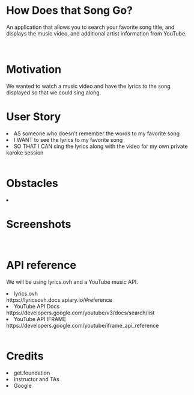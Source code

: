 # How Does that Song Go?

An application that allows you to search your favorite song title, and displays the music video, and additional artist information from YouTube.

<br>

# Motivation

We wanted to watch a music video and have the lyrics to the song displayed so that we could sing along.
<br>

# User Story

<li>AS someone who doesn't remember the words to my favorite song</li>
<li>I WANT to see the lyrics to my favorite song</li>
<li>SO THAT I CAN sing the lyrics along with the video for my own private karoke session</li>
<br>

# Obstacles
<li>
<br>

# Screenshots

<br>

# API reference 

We will be using lyrics.ovh and a YouTube music API.
<li>lyrics.ovh <br>
https://lyricsovh.docs.apiary.io/#reference</li>
<li>YouTube API Docs <br>
https://developers.google.com/youtube/v3/docs/search/list</li>
<li>YouTube API IFRAME<br>
https://developers.google.com/youtube/iframe_api_reference</li>
<br>

# Credits

<li>get.foundation</li>
<li>Instructor and TAs</li>
<li>Google</li>